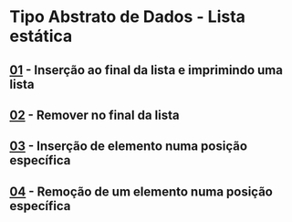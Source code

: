 <h1>Tipo Abstrato de Dados - Lista estática</h1>
<h2><a href="#">01</a> - Inserção ao final da lista e imprimindo uma lista</h2>
<h2><a href="#">02</a> - Remover no final da lista </h2>
<h2><a href="#">03</a> - Inserção de elemento numa posição específica</h2>
<h2><a href="#">04</a> - Remoção de um elemento numa posição específica</h2>